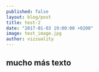 ```yaml
---
published: false
layout: blog/post
title: test-2
date: "2017-01-03 19:00:00 +0200"
image: test_image.jpg
author: vizzuality
---
```

## mucho más texto
